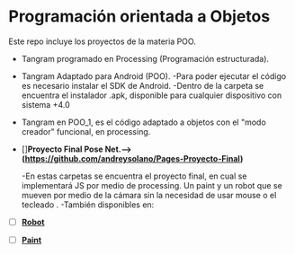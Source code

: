 # Programación orientada a Objetos 

 Este repo incluye los proyectos de la materia POO. 
 

 - Tangram programado en Processing (Programación estructurada). 
 - Tangram Adaptado para Android (POO). 
	-Para poder ejecutar el código es necesario instalar el SDK de Android. 
	-Dentro de la carpeta se encuentra el instalador .apk, disponible para cualquier dispositivo con sistema +4.0 
 - Tangram en POO_1, es el código adaptado a objetos con el "modo creador" funcional, en processing. 
 - []**Proyecto Final Pose Net.--> (https://github.com/andreysolano/Pages-Proyecto-Final)**

	-En estas carpetas se encuentra el proyecto final, en cual se implementará JS por medio de processing. Un paint y un robot que se mueven por medio de la cámara sin la necesidad de usar mouse o el tecleado .
	-También disponibles en: 
	
 - [ ] **[Robot](https://andreysolano.github.io/Pages-Proyecto-Final/Robot/)**
       	
 - [ ] **[Paint](https://andreysolano.github.io/Pages-Proyecto-Final/PaintPoseNet/)**

